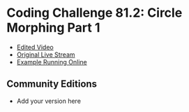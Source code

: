 # Coding Challenge 81.2: Circle Morphing Part 1
* [Edited Video](https://www.youtube.com/watch?v=0veqAiA61AU)
* [Original Live Stream](https://www.youtube.com/watch?v=ldx_J589fcs)
* [Example Running Online](https://codingtrain.github.io/Rainbow-Code/CodingChallenges/CC_81_2_Circle_Morphing_Part_2/)


## Community Editions
- Add your version here
